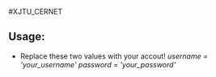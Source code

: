 #XJTU_CERNET

## Usage:
* Replace these two values with your accout!
    *username = 'your_username'*
    *password = 'your_password'*
